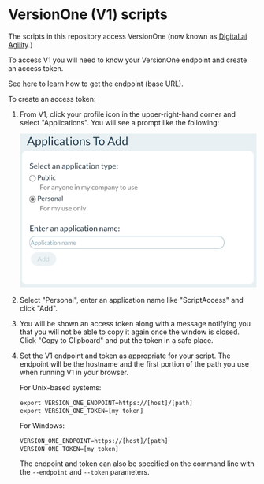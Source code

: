# VersionOne (V1) scripts

The scripts in this repository access VersionOne (now known as [Digital.ai Agility](https://digital.ai/agility).)

To access V1 you will need to know your VersionOne endpoint and create an access token.

See [here](https://versionone.github.io/api-docs/#baseUrl) to learn how to get the endpoint (base URL). 

To create an access token:

1. From V1, click your profile icon in the upper-right-hand corner and select "Applications".
You will see a prompt like the following:<p>
![Applications to add](applications-to-add.png)
1. Select "Personal", enter an application name like "ScriptAccess" and click "Add".
1. You will be shown an access token along with a message notifying you that
you will not be able to copy it again once the window is closed. Click "Copy to Clipboard"
and put the token in a safe place. 
1. Set the V1 endpoint and token as appropriate for your script.
The endpoint will be the hostname and the first portion of the path you use
when running V1 in your browser.

   For Unix-based systems:
   ```
   export VERSION_ONE_ENDPOINT=https://[host]/[path]
   export VERSION_ONE_TOKEN=[my token]
   ```

   For Windows:
    
   ```
   VERSION_ONE_ENDPOINT=https://[host]/[path]
   VERSION_ONE_TOKEN=[my token]
   ```

   The endpoint and token can also be specified on the command line
   with the `--endpoint` and `--token` parameters.